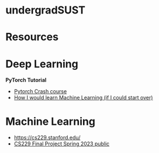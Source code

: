 # undergradSUST

# Resources

# Deep Learning
**PyTorch Tutorial**
* [Pytorch Crash course](https://www.youtube.com/watch?v=OIenNRt2bjg&ab_channel=AssemblyAI)
* [How I would learn Machine Learning (if I could start over)](https://www.youtube.com/watch?v=wtolixa9XTg&ab_channel=AssemblyAI)
# Machine Learning
* https://cs229.stanford.edu/
* [CS229 Final Project Spring 2023 public](https://docs.google.com/document/d/1_VKI_hCQ3zj5SaPY_-Tf3hB0wjeKmF_51DYyMk13mTw/edit)
